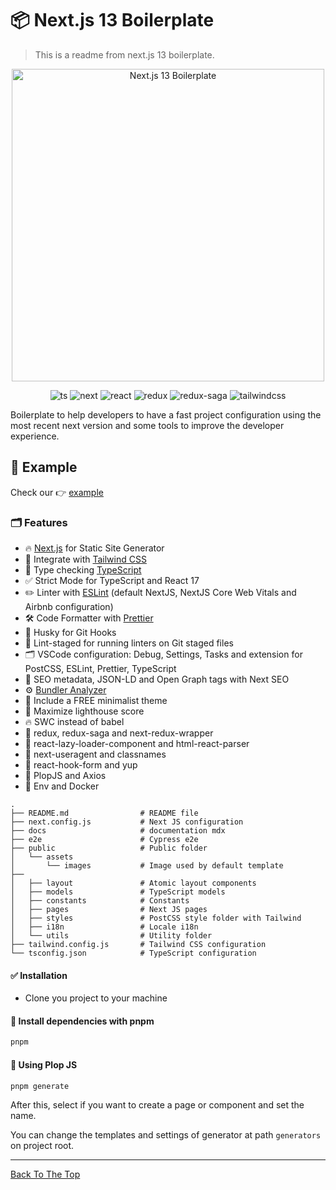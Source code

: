 <a name="read-me-template" />

# 📦 Next.js 13 Boilerplate

> This is a readme from next.js 13 boilerplate.

<p align="center">
    <img src="https://github.com/jsdeveloperr/nextjs-boilerplate/blob/master/public/assets/nextjs12-boilerplate.png" width="500" alt="Next.js 13 Boilerplate" />
</p>

<div align="center">

![ts](https://img.shields.io/badge/TypeScript%20-%23F7DF1E.svg?logo=typescript&logoColor=white&color=3178C6)
![next](https://img.shields.io/badge/Next-20232A?logo=next.js&logoColor=white)
![react](https://img.shields.io/badge/React-20232A?logo=react&logoColor=61DAFB)
![redux](https://img.shields.io/badge/Redux%20Toolkit-593D88?logo=redux&logoColor=white)
![redux-saga](https://img.shields.io/badge/Redux%20Saga-86D46B?logo=redux%20saga&logoColor=white&color=74C417)
![tailwindcss](https://img.shields.io/badge/Tailwindcss-007FFF?logo=tailwindcss&logoColor=white)

</div>

Boilerplate to help developers to have a fast project configuration using the most recent next version and some tools to improve the developer experience.

## :rocket: Example

Check our 👉 [example](https://nextjs13-boilerplate.vercel.app)

### 🗂 Features

- 🔥 [Next.js](https://nextjs.org) for Static Site Generator
- 🎨 Integrate with [Tailwind CSS](https://tailwindcss.com)
- 🎉 Type checking [TypeScript](https://www.typescriptlang.org)
- ✅ Strict Mode for TypeScript and React 17
- ✏️ Linter with [ESLint](https://eslint.org) (default NextJS, NextJS Core Web Vitals and Airbnb configuration)
- 🛠 Code Formatter with [Prettier](https://prettier.io)
- 🦊 Husky for Git Hooks
- 🚫 Lint-staged for running linters on Git staged files
- 🗂 VSCode configuration: Debug, Settings, Tasks and extension for PostCSS, ESLint, Prettier, TypeScript
- 🤖 SEO metadata, JSON-LD and Open Graph tags with Next SEO
- ⚙️ [Bundler Analyzer](https://www.npmjs.com/package/@next/bundle-analyzer)
- 🌈 Include a FREE minimalist theme
- 💯 Maximize lighthouse score
- 🔥 SWC instead of babel
- 🎉 redux, redux-saga and next-redux-wrapper
- 🌈 react-lazy-loader-component and html-react-parser
- 🎉 next-useragent and classnames
- 🦊 react-hook-form and yup
- 🎨 PlopJS and Axios
- 🎉 Env and Docker

```
.
├── README.md                # README file
├── next.config.js           # Next JS configuration
├── docs                     # documentation mdx
├── e2e                      # Cypress e2e
├── public                   # Public folder
│   └── assets
│       └── images           # Image used by default template
├──
│   ├── layout               # Atomic layout components
│   ├── models               # TypeScript models
│   ├── constants            # Constants
│   ├── pages                # Next JS pages
│   ├── styles               # PostCSS style folder with Tailwind
│   ├── i18n                 # Locale i18n
│   └── utils                # Utility folder
├── tailwind.config.js       # Tailwind CSS configuration
└── tsconfig.json            # TypeScript configuration
```

#### ✅ Installation

- Clone you project to your machine

#### 🚀 Install dependencies with pnpm

```html
pnpm
```

#### 🎉 Using Plop JS

```html
pnpm generate
```

After this, select if you want to create a page or component and set the name.

You can change the templates and settings of generator at path `generators` on project root.

---

[Back To The Top](#read-me-template)
